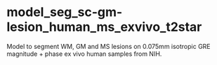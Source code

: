 # model_seg_sc-gm-lesion_human_ms_exvivo_t2star
Model to segment WM, GM and MS lesions on 0.075mm isotropic GRE magnitude + phase ex vivo human samples from NIH.
